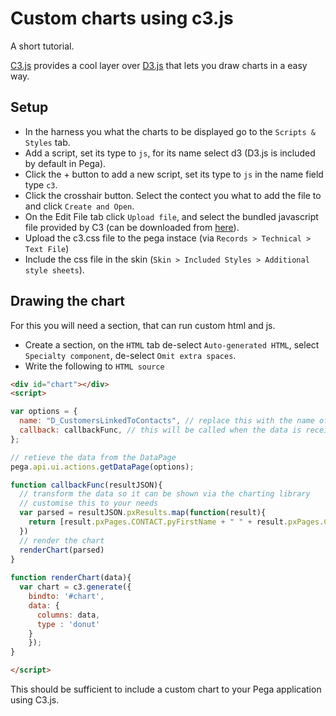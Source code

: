 # Custom charts using c3.js

A short tutorial.

[C3.js](http://c3js.org/) provides a cool layer over [D3.js](https://d3js.org/) that lets you draw charts in a easy way.

## Setup

* In the harness you what the charts to be displayed go to the ```Scripts & Styles``` tab. 
* Add a script, set its type to ```js```, for its name select d3 (D3.js is included by default in Pega). 
* Click the + button to add a new script, set its type to ```js``` in the name field type ```c3```. 
* Click the crosshair button. Select the contect you what to add the file to and click ```Create and Open```.
* On the Edit File tab click ```Upload file```, and select the bundled javascript file provided by C3 (can be downloaded from [here](https://github.com/c3js/c3/releases/tag/v0.4.18)).
* Upload the c3.css file to the pega instace (via ```Records > Technical > Text File```)
* Include the css file in the skin (```Skin > Included Styles > Additional style sheets```). 

## Drawing the chart

For this you will need a section, that can run custom html and js.
* Create a section, on the ```HTML``` tab de-select ```Auto-generated HTML```, select ```Specialty component```, de-select ```Omit extra spaces```.
* Write the following to ```HTML source```

```HTML
<div id="chart"></div>
<script>

var options = {
  name: "D_CustomersLinkedToContacts", // replace this with the name of the data page that will provide the data for the chart
  callback: callbackFunc, // this will be called when the data is received from the server with the data as the first parameter
};

// retieve the data from the DataPage
pega.api.ui.actions.getDataPage(options);

function callbackFunc(resultJSON){
  // transform the data so it can be shown via the charting library
  // customise this to your needs
  var parsed = resultJSON.pxResults.map(function(result){
    return [result.pxPages.CONTACT.pyFirstName + " " + result.pxPages.CONTACT.pyLastName, Number(result.pySummaryCount[0])]
  })
  // render the chart
  renderChart(parsed)
}
  
function renderChart(data){
  var chart = c3.generate({
    bindto: '#chart',
    data: {
      columns: data,
      type : 'donut'
    }
	});
}  

</script>
```

This should be sufficient to include a custom chart to your Pega application using C3.js.
